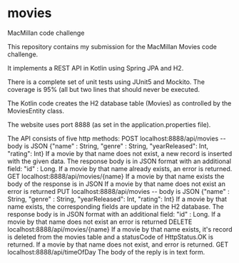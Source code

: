 # movies
MacMillan code challenge

This repository contains my submission for the MacMillan Movies code challenge.

It implements a REST API in Kotlin using Spring JPA and H2.

There is a complete set of unit tests using JUnit5 and Mockito. The coverage is 95% (all but two lines that should never be
executed.

The Kotlin code creates the H2 database table (Movies) as controlled by the MoviesEntity class.

The website uses port 8888 (as set in the application.properties file).

The API consists of five http methods:
    POST   localhost:8888/api/movies -- body is JSON {"name" : String, "genre" : String, "yearReleased": Int, "rating": Int}
      If a movie by that name does not exist, a new record is inserted with the given data. The response body is in JSON
        format with an additional field: "id" : Long.
      If a movie by that name already exists, an error is returned.
    GET    localhost:8888/api/movies/{name}
      If a movie by that name exists the body of the response is in JSON
      If a movie by that name does not exist an error is returned
    PUT    localhost:8888/api/movies -- body is JSON {"name" : String, "genre" : String, "yearReleased": Int, "rating": Int}
      If a movie by that name exists, the corresponding fields are update in the H2 database. The response body is in JSON
        format with an additional field: "id" : Long.
      If a movie by that name does not exist an error is returned
    DELETE localhost:8888/api/movies/{name}
      If a movie by that name exists, it's record is deleted from the movies table and a statusCode of HttpStatus.OK is
        returned.
      If a movie by that name does not exist, and error is returned.
    GET    localhost:8888/api/timeOfDay
      The body of the reply is in text form.
    

